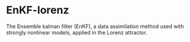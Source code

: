 # EnKF-lorenz
The Ensemble kalman filter (EnKF), a data assimilation method used with strongly nonlinear models, applied in the Lorenz attractor.
